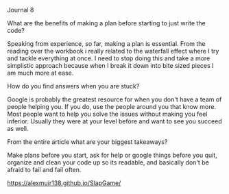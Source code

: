 Journal 8 

What are the benefits of making a plan before starting to just write the code?

Speaking from experience, so far, making a plan is essential. From the reading over the workbook i really related to the waterfall effect where I try and tackle everything at once. I need to stop doing this and take a more simplistic approach because when I break it down into bite sized pieces I am much more at ease.

How do you find answers when you are stuck?

Google is probably the greatest resource for when you don't have a team of people helping you. If you do, use the people around you that know more. Most people want to help you solve the issues without making you feel inferior. Usually they were at your level before and want to see you succeed as well.

From the entire article what are your biggest takeaways?

Make plans before you start, ask for help or google things before you quit, organize and clean your code up so its readable, and basically don't be afraid to fail and fail often.


https://alexmuir138.github.io/SlapGame/
